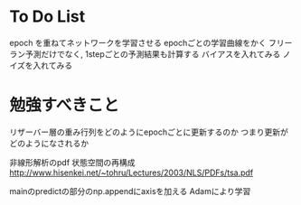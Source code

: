 # To Do List

  epoch を重ねてネットワークを学習させる
  epochごとの学習曲線をかく
  フリーラン予測だけでなく, 1stepごとの予測結果も計算する
  バイアスを入れてみる
  ノイズを入れてみる
# 勉強すべきこと

  リザーバー層の重み行列をどのようにepochごとに更新するのか つまり更新がどのようになされるか

非線形解析のpdf
状態空間の再構成
http://www.hisenkei.net/~tohru/Lectures/2003/NLS/PDFs/tsa.pdf

mainのpredictの部分のnp.appendにaxisを加える
Adamにより学習